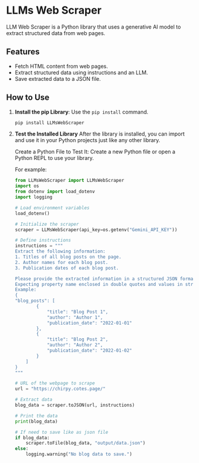 # LLMs Web Scraper

LLM Web Scraper is a Python library that uses a generative AI model to extract structured data from web pages.

## Features
- Fetch HTML content from web pages.
- Extract structured data using instructions and an LLM.
- Save extracted data to a JSON file.

## How to Use

1. **Install the pip Library**: Use the `pip install` command.

    ```cmd
    pip install LLMsWebScraper
    ```

2. **Test the Installed Library**
    After the library is installed, you can import and use it in your Python projects just like any other library.

    Create a Python File to Test It: Create a new Python file or open a Python REPL to use your library.

    For example:

    ```python
    from LLMsWebScraper import LLMsWebScraper  
    import os
    from dotenv import load_dotenv
    import logging

    # Load environment variables
    load_dotenv()

    # Initialize the scraper
    scraper = LLMsWebScraper(api_key=os.getenv("Gemini_API_KEY"))

    # Define instructions
    instructions = """
    Extract the following information:
    1. Titles of all blog posts on the page.
    2. Author names for each blog post.
    3. Publication dates of each blog post.

    Please provide the extracted information in a structured JSON format.
    Expecting property name enclosed in double quotes and values in string format.
    Example:
    {
    "blog_posts": [
            {
                "title": "Blog Post 1",
                "author": "Author 1",
                "publication_date": "2022-01-01"
            },
            {
                "title": "Blog Post 2",
                "author": "Author 2",
                "publication_date": "2022-01-02"
            }
        ]
    }
    """

    # URL of the webpage to scrape
    url = "https://chirpy.cotes.page/"

    # Extract data
    blog_data = scraper.toJSON(url, instructions)

    # Print the data
    print(blog_data)

    # If need to save like as json file
    if blog_data:
        scraper.toFile(blog_data, "output/data.json")
    else:
        logging.warning("No blog data to save.")
    ```